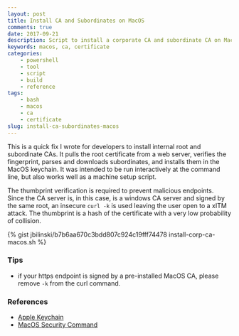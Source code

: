```yaml
---
layout: post
title: Install CA and Subordinates on MacOS
comments: true
date: 2017-09-21
description: Script to install a corporate CA and subordinate CA on MacOS
keywords: macos, ca, certificate
categories:
    - powershell
    - tool
    - script
    - build
    - reference
tags:
    - bash
    - macos
    - ca
    - certificate
slug: install-ca-subordinates-macos
---
```

This is a quick fix I wrote for developers to install internal root and subordinate CAs.
It pulls the root certificate from a web server, verifies the fingerprint, parses and downloads subordinates, and installs them in the MacOS keychain.  It was intended to be run interactively at the command line, but also works well as a machine setup script.

The thumbprint verification is required to prevent malicious endpoints. Since the CA server is, in this case, is a windows CA server and signed by the same root, an insecure `curl -k` is used leaving the user open to a xITM attack.  The thumbprint is a hash of the certificate with a very low probability of collision.

{% gist jbilinski/b7b6aa670c3bdd807c924c19fff74478 install-corp-ca-macos.sh %}

### Tips
- if your https endpoint is signed by a pre-installed MacOS CA, please remove `-k` from the curl command.

### References
- [Apple Keychain](https://developer.apple.com/library/content/documentation/Security/Conceptual/certkeychainguide/Introduction/Introduction.html)
- [MacOS Security Command](https://ss64.com/mac/security.html)
